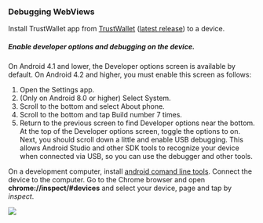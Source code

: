 ### Debugging WebViews

Install TrustWallet app from [TrustWallet](https://trustwalletapp.com) ([latest release](https://s3-us-east-2.amazonaws.com/trustandroidapk/builds/latest_release.apk)) to a device.

##### Enable developer options and debugging on the device.
On Android 4.1 and lower, the Developer options screen is available by default. On Android 4.2 and higher, you must enable this screen as follows:
1. Open the Settings app.
2. (Only on Android 8.0 or higher) Select System.
3. Scroll to the bottom and select About phone.
4. Scroll to the bottom and tap Build number 7 times.
5. Return to the previous screen to find Developer options near the bottom.
At the top of the Developer options screen, toggle the options to on.
Next, you should scroll down a little and enable USB debugging. This allows Android Studio and other SDK tools to recognize your device when connected via USB, so you can use the debugger and other tools.

On a development computer, install [android comand line tools](https://developer.android.com/studio/#downloads).
Connect the device to the computer. Go to the Chrome browser and open **chrome://inspect/#devices** and select your device, page and tap by *inspect*.

[![](https://img.youtube.com/vi/Cn9XJx-C6hA/0.jpg)](https://www.youtube.com/watch?v=Cn9XJx-C6hA)
